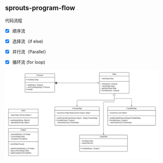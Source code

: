 ## sprouts-program-flow

代码流程

- [x] 顺序流 

- [x] 选择流（if else) 

- [x] 并行流（Parallel）

- [x] 循环流 (for loop)


![image](uml/Workflow.png)

